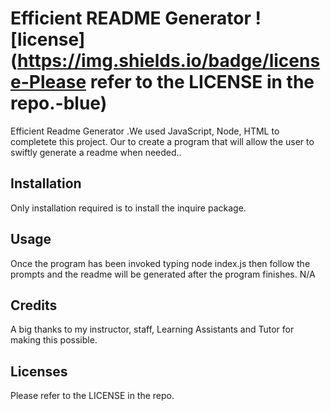 # Efficient README Generator ![license](https://img.shields.io/badge/license-Please refer to the LICENSE in the repo.-blue)
  Efficient Readme Generator .We used JavaScript, Node, HTML to completete this project. Our to create a program that will allow the user to swiftly generate a readme when needed..
  ## Installation
  Only installation required is to install the inquire package.
  ## Usage
  Once the program has been invoked typing node index.js then follow the prompts and the readme will be generated after the program finishes.
  N/A
  ## Credits
  A big thanks to my instructor, staff, Learning Assistants and Tutor for making this possible.
  ## Licenses
  Please refer to the LICENSE in the repo.
  